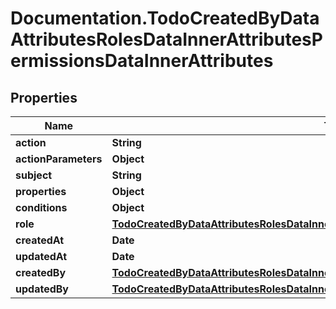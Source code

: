 # Documentation.TodoCreatedByDataAttributesRolesDataInnerAttributesPermissionsDataInnerAttributes

## Properties

Name | Type | Description | Notes
------------ | ------------- | ------------- | -------------
**action** | **String** |  | [optional] 
**actionParameters** | **Object** |  | [optional] 
**subject** | **String** |  | [optional] 
**properties** | **Object** |  | [optional] 
**conditions** | **Object** |  | [optional] 
**role** | [**TodoCreatedByDataAttributesRolesDataInnerAttributesPermissionsDataInnerAttributesRole**](TodoCreatedByDataAttributesRolesDataInnerAttributesPermissionsDataInnerAttributesRole.md) |  | [optional] 
**createdAt** | **Date** |  | [optional] 
**updatedAt** | **Date** |  | [optional] 
**createdBy** | [**TodoCreatedByDataAttributesRolesDataInnerAttributesPermissionsDataInnerAttributesRole**](TodoCreatedByDataAttributesRolesDataInnerAttributesPermissionsDataInnerAttributesRole.md) |  | [optional] 
**updatedBy** | [**TodoCreatedByDataAttributesRolesDataInnerAttributesPermissionsDataInnerAttributesRole**](TodoCreatedByDataAttributesRolesDataInnerAttributesPermissionsDataInnerAttributesRole.md) |  | [optional] 


